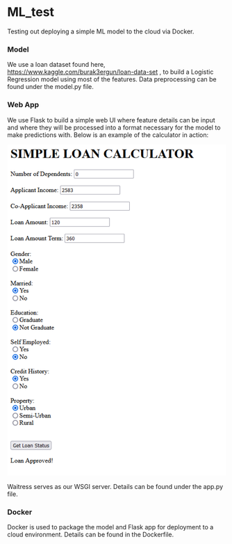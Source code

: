 # ML_test

Testing out deploying a simple ML model to the cloud via Docker.

### Model

We use a loan dataset found here, https://www.kaggle.com/burak3ergun/loan-data-set , to build a Logistic Regression model using most of the features.  Data preprocessing can be found under the model.py file.

### Web App

We use Flask to build a simple web UI where feature details can be input and where they will be processed into a format necessary for the model to make predictions with.  Below is an example of the calculator in action:

![Loan Calculator](assets/calculator.PNG)

Waitress serves as our WSGI server.  Details can be found under the app.py file.

### Docker

Docker is used to package the model and Flask app for deployment to a cloud environment.  Details can be found in the Dockerfile.